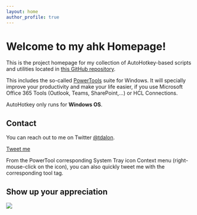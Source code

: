 ```yaml
---
layout: home
author_profile: true
---
```


# Welcome to my ahk Homepage!

This is the project homepage for my collection of AutoHotkey-based scripts and utilities located in [this GitHub repository](https://github.com/tdalon/ahk).

This includes the so-called [PowerTools](PowerTools) suite for Windows.
It will specially improve your productivity and make your life easier, if you use Microsoft Office 365 Tools (Outlook, Teams, SharePoint,...) or HCL Connections.

AutoHotkey only runs for **Windows OS**.

## Contact

You can reach out to me on Twitter [@tdalon](https://twitter.com/tdalon).

<a class="twitter-share-button"
  href="https://twitter.com/intent/tweet?text=%40tdalon">
Tweet me</a>

From the PowerTool corresponding System Tray icon Context menu (right-mouse-click on the icon), you can also quickly tweet me with the corresponding tool tag.

## Show up your appreciation

<a href="https://www.buymeacoffee.com/tdalon"><img src="https://img.buymeacoffee.com/button-api/?text=Buy me a book&emoji=📖&slug=tdalon&button_colour=20abd9&font_colour=000000&font_family=Cookie&outline_colour=000000&coffee_colour=FFDD00"></a>
